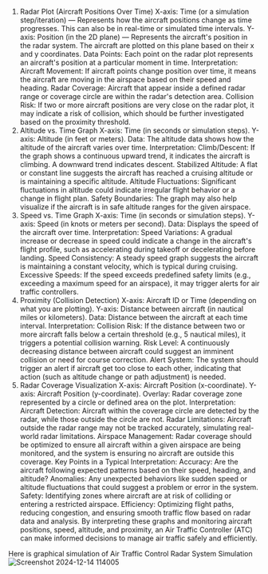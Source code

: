1. Radar Plot (Aircraft Positions Over Time)
X-axis: Time (or a simulation step/iteration) — Represents how the aircraft positions change as time progresses. This can also be in real-time or simulated time intervals.
Y-axis: Position (in the 2D plane) — Represents the aircraft's position in the radar system. The aircraft are plotted on this plane based on their x and y coordinates.
Data Points: Each point on the radar plot represents an aircraft's position at a particular moment in time.
Interpretation:
Aircraft Movement: If aircraft points change position over time, it means the aircraft are moving in the airspace based on their speed and heading.
Radar Coverage: Aircraft that appear inside a defined radar range or coverage circle are within the radar's detection area.
Collision Risk: If two or more aircraft positions are very close on the radar plot, it may indicate a risk of collision, which should be further investigated based on the proximity threshold.
2. Altitude vs. Time Graph
X-axis: Time (in seconds or simulation steps).
Y-axis: Altitude (in feet or meters).
Data: The altitude data shows how the altitude of the aircraft varies over time.
Interpretation:
Climb/Descent: If the graph shows a continuous upward trend, it indicates the aircraft is climbing. A downward trend indicates descent.
Stabilized Altitude: A flat or constant line suggests the aircraft has reached a cruising altitude or is maintaining a specific altitude.
Altitude Fluctuations: Significant fluctuations in altitude could indicate irregular flight behavior or a change in flight plan.
Safety Boundaries: The graph may also help visualize if the aircraft is in safe altitude ranges for the given airspace.
3. Speed vs. Time Graph
X-axis: Time (in seconds or simulation steps).
Y-axis: Speed (in knots or meters per second).
Data: Displays the speed of the aircraft over time.
Interpretation:
Speed Variations: A gradual increase or decrease in speed could indicate a change in the aircraft's flight profile, such as accelerating during takeoff or decelerating before landing.
Speed Consistency: A steady speed graph suggests the aircraft is maintaining a constant velocity, which is typical during cruising.
Excessive Speeds: If the speed exceeds predefined safety limits (e.g., exceeding a maximum speed for an airspace), it may trigger alerts for air traffic controllers.
4. Proximity (Collision Detection)
X-axis: Aircraft ID or Time (depending on what you are plotting).
Y-axis: Distance between aircraft (in nautical miles or kilometers).
Data: Distance between the aircraft at each time interval.
Interpretation:
Collision Risk: If the distance between two or more aircraft falls below a certain threshold (e.g., 5 nautical miles), it triggers a potential collision warning.
Risk Level: A continuously decreasing distance between aircraft could suggest an imminent collision or need for course correction.
Alert System: The system should trigger an alert if aircraft get too close to each other, indicating that action (such as altitude change or path adjustment) is needed.
5. Radar Coverage Visualization
X-axis: Aircraft Position (x-coordinate).
Y-axis: Aircraft Position (y-coordinate).
Overlay: Radar coverage zone represented by a circle or defined area on the plot.
Interpretation:
Aircraft Detection: Aircraft within the coverage circle are detected by the radar, while those outside the circle are not.
Radar Limitations: Aircraft outside the radar range may not be tracked accurately, simulating real-world radar limitations.
Airspace Management: Radar coverage should be optimized to ensure all aircraft within a given airspace are being monitored, and the system is ensuring no aircraft are outside this coverage.
Key Points in a Typical Interpretation:
Accuracy: Are the aircraft following expected patterns based on their speed, heading, and altitude?
Anomalies: Any unexpected behaviors like sudden speed or altitude fluctuations that could suggest a problem or error in the system.
Safety: Identifying zones where aircraft are at risk of colliding or entering a restricted airspace.
Efficiency: Optimizing flight paths, reducing congestion, and ensuring smooth traffic flow based on radar data and analysis.
By interpreting these graphs and monitoring aircraft positions, speed, altitude, and proximity, an Air Traffic Controller (ATC) can make informed decisions to manage air traffic safely and efficiently.

Here is graphical simulation of Air Traffic Control Radar System Simulation
![Screenshot 2024-12-14 114005](https://github.com/user-attachments/assets/aeeeb605-dffa-4ad2-af41-3a5d2cb255de)
